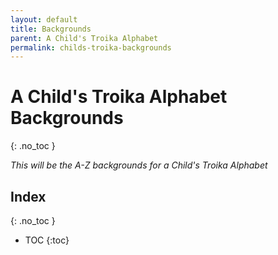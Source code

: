 ```yaml
---
layout: default
title: Backgrounds
parent: A Child's Troika Alphabet
permalink: childs-troika-backgrounds
---
```


# A Child's Troika Alphabet Backgrounds
{: .no_toc }

*This will be the A-Z backgrounds for a Child's Troika Alphabet*

## Index
{: .no_toc }
- TOC
{:toc}


